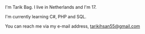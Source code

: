
<!---
Tarik-Bag/Tarik-Bag is a ✨ special ✨ repository because its `README.md` (this file) appears on your GitHub profile.
You can click the Preview link to take a look at your changes.
--->

I'm Tarik Bag. I live in Netherlands and I'm 17.

I'm currently learning C#, PHP and SQL.

You can reach me via my e-mail address, tarikihsan55@gmail.com
